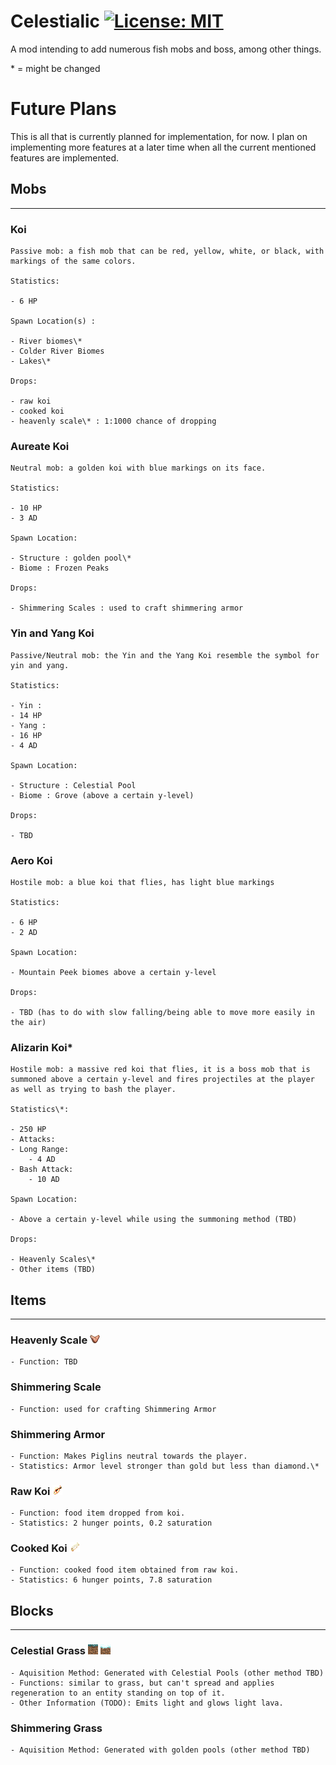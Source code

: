 # Celestialic [![License: MIT](https://img.shields.io/badge/License-MIT-yellow.svg)](https://opensource.org/licenses/MIT)

A mod intending to add numerous fish mobs and boss, among other things.

\* = might be changed

# Future Plans

This is all that is currently planned for implementation, for now. I plan on implementing more features at a later time when all the current mentioned features are implemented.

## Mobs

---

### Koi

    Passive mob: a fish mob that can be red, yellow, white, or black, with markings of the same colors.

    Statistics:

    - 6 HP

    Spawn Location(s) :

    - River biomes\*
    - Colder River Biomes
    - Lakes\*

    Drops:

    - raw koi
    - cooked koi
    - heavenly scale\* : 1:1000 chance of dropping

### Aureate Koi

    Neutral mob: a golden koi with blue markings on its face.

    Statistics:

    - 10 HP
    - 3 AD

    Spawn Location:

    - Structure : golden pool\*
    - Biome : Frozen Peaks

    Drops:

    - Shimmering Scales : used to craft shimmering armor

### Yin and Yang Koi

    Passive/Neutral mob: the Yin and the Yang Koi resemble the symbol for yin and yang.

    Statistics:

    - Yin :
    - 14 HP
    - Yang :
    - 16 HP
    - 4 AD

    Spawn Location:

    - Structure : Celestial Pool
    - Biome : Grove (above a certain y-level)

    Drops:

    - TBD

### Aero Koi

    Hostile mob: a blue koi that flies, has light blue markings

    Statistics:

    - 6 HP
    - 2 AD

    Spawn Location:

    - Mountain Peek biomes above a certain y-level

    Drops:

    - TBD (has to do with slow falling/being able to move more easily in the air)

### Alizarin Koi\*

    Hostile mob: a massive red koi that flies, it is a boss mob that is summoned above a certain y-level and fires projectiles at the player as well as trying to bash the player.

    Statistics\*:

    - 250 HP
    - Attacks:
    - Long Range:
        - 4 AD
    - Bash Attack:
        - 10 AD

    Spawn Location:

    - Above a certain y-level while using the summoning method (TBD)

    Drops:

    - Heavenly Scales\*
    - Other items (TBD)

## Items

---

### Heavenly Scale ![Heavenly Scale](./src/main/resources/assets/celestialic/textures/item/heavenly_scale.png)

    - Function: TBD

### Shimmering Scale

    - Function: used for crafting Shimmering Armor

### Shimmering Armor

    - Function: Makes Piglins neutral towards the player.
    - Statistics: Armor level stronger than gold but less than diamond.\*

### Raw Koi ![Raw Koi](./src/main/resources/assets/celestialic/textures/item/raw_koi.png)

    - Function: food item dropped from koi.
    - Statistics: 2 hunger points, 0.2 saturation

### Cooked Koi ![Cooked Koi](./src/main/resources/assets/celestialic/textures/item/cooked_koi.png)

    - Function: cooked food item obtained from raw koi.
    - Statistics: 6 hunger points, 7.8 saturation

## Blocks

---

### Celestial Grass ![Celestial Grass](./src/main/resources/assets/celestialic/textures/block/celestial_grass_side.png) ![Celestial Grass](./src/main/resources/assets/celestialic/textures/block/celestial_grass_snow.png)

    - Aquisition Method: Generated with Celestial Pools (other method TBD)
    - Functions: similar to grass, but can't spread and applies regeneration to an entity standing on top of it.
    - Other Information (TODO): Emits light and glows light lava.

### Shimmering Grass

    - Aquisition Method: Generated with golden pools (other method TBD)
